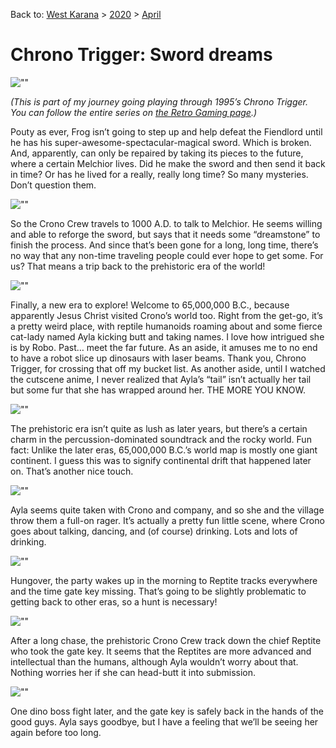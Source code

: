 Back to: [West Karana](/posts/westkarana.md) > [2020](/posts/2020/westkarana.md) > [April](./westkarana.md)
# Chrono Trigger: Sword dreams

![\"\"](\"https://biobreak.files.wordpress.com/2020/02/f1.jpg?w=636&h=359\")


*(This is part of my journey going playing through 1995’s Chrono Trigger. You can follow the entire series on [the Retro Gaming page](\"https://biobreak.wordpress.com/nostalgia-lane/\").)*


Pouty as ever, Frog isn’t going to step up and help defeat the Fiendlord until he has his super-awesome-spectacular-magical sword. Which is broken. And, apparently, can only be repaired by taking its pieces to the future, where a certain Melchior lives. Did he make the sword and then send it back in time? Or has he lived for a really, really long time? So many mysteries. Don’t question them.


![\"\"](\"https://biobreak.files.wordpress.com/2020/02/f2.jpg?w=636&h=398\")


So the Crono Crew travels to 1000 A.D. to talk to Melchior. He seems willing and able to reforge the sword, but says that it needs some “dreamstone” to finish the process. And since that’s been gone for a long, long time, there’s no way that any non-time traveling people could ever hope to get some. For us? That means a trip back to the prehistoric era of the world!


![\"\"](\"https://biobreak.files.wordpress.com/2020/02/f3.jpg?w=636&h=336\")


Finally, a new era to explore! Welcome to 65,000,000 B.C., because apparently Jesus Christ visited Crono’s world too. Right from the get-go, it’s a pretty weird place, with reptile humanoids roaming about and some fierce cat-lady named Ayla kicking butt and taking names. I love how intrigued she is by Robo. Past… meet the far future. As an aside, it amuses me to no end to have a robot slice up dinosaurs with laser beams. Thank you, Chrono Trigger, for crossing that off my bucket list. As another aside, until I watched the cutscene anime, I never realized that Ayla’s “tail” isn’t actually her tail but some fur that she has wrapped around her. THE MORE YOU KNOW.


![\"\"](\"https://biobreak.files.wordpress.com/2020/02/f4.jpg?w=636&h=358\")


The prehistoric era isn’t quite as lush as later years, but there’s a certain charm in the percussion-dominated soundtrack and the rocky world. Fun fact: Unlike the later eras, 65,000,000 B.C.’s world map is mostly one giant continent. I guess this was to signify continental drift that happened later on. That’s another nice touch.


![\"\"](\"https://biobreak.files.wordpress.com/2020/02/f5.jpg?w=636&h=394\")


Ayla seems quite taken with Crono and company, and so she and the village throw them a full-on rager. It’s actually a pretty fun little scene, where Crono goes about talking, dancing, and (of course) drinking. Lots and lots of drinking.


![\"\"](\"https://biobreak.files.wordpress.com/2020/02/f6.jpg?w=636&h=358\")


Hungover, the party wakes up in the morning to Reptite tracks everywhere and the time gate key missing. That’s going to be slightly problematic to getting back to other eras, so a hunt is necessary!


![\"\"](\"https://biobreak.files.wordpress.com/2020/02/r1-1.jpg?w=636&h=401\")


After a long chase, the prehistoric Crono Crew track down the chief Reptite who took the gate key. It seems that the Reptites are more advanced and intellectual than the humans, although Ayla wouldn’t worry about that. Nothing worries her if she can head-butt it into submission.


![\"\"](\"https://biobreak.files.wordpress.com/2020/02/r2-1.jpg?w=636&h=336\")


One dino boss fight later, and the gate key is safely back in the hands of the good guys. Ayla says goodbye, but I have a feeling that we’ll be seeing her again before too long.


